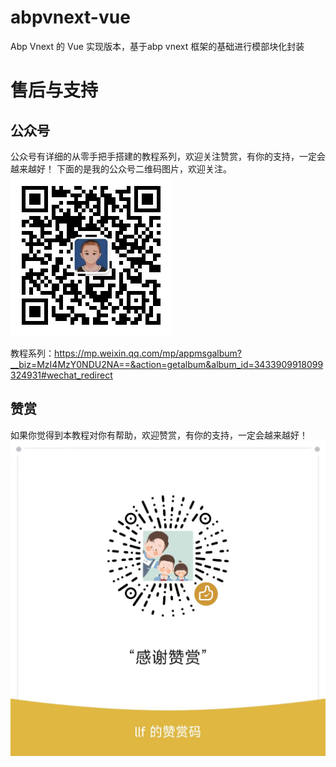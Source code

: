 # abpvnext-vue
Abp Vnext 的 Vue 实现版本，基于abp vnext 框架的基础进行模部块化封装


# 售后与支持


## 公众号

公众号有详细的从零手把手搭建的教程系列，欢迎关注赞赏，有你的支持，一定会越来越好！
下面的是我的公众号二维码图片，欢迎关注。
![图注:请叫我卤菜公众号](assets/imgs/公众号.png) 

教程系列：https://mp.weixin.qq.com/mp/appmsgalbum?__biz=MzI4MzY0NDU2NA==&action=getalbum&album_id=3433909918099324931#wechat_redirect

## 赞赏
如果你觉得到本教程对你有帮助，欢迎赞赏，有你的支持，一定会越来越好！
![请叫我卤菜赞赏码](assets/imgs/赞赏码.jpg)